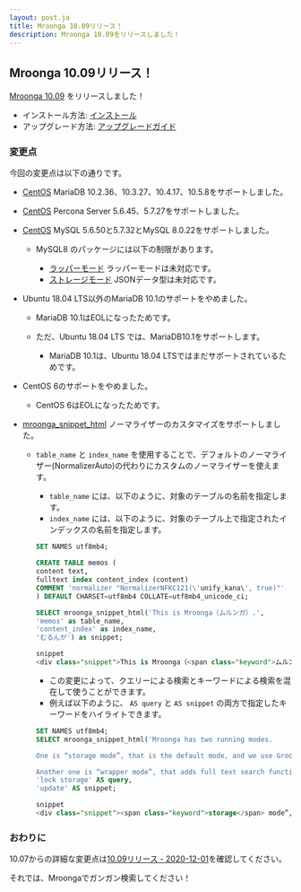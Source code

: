 ```yaml
---
layout: post.ja
title: Mroonga 10.09リリース！
description: Mroonga 10.09をリリースしました！
---
```


## Mroonga 10.09リリース！

[Mroonga 10.09](/ja/docs/news.html#release-10-09) をリリースしました！

* インストール方法: [インストール](/ja/docs/install.html)
* アップグレード方法: [アップグレードガイド](/ja/docs/upgrade.html)

### 変更点

今回の変更点は以下の通りです。

* [CentOS](/ja/docs/install/centos) MariaDB 10.2.36、10.3.27、10.4.17、10.5.8をサポートしました。

* [CentOS](/ja/docs/install/centos) Percona Server 5.6.45、5.7.27をサポートしました。

* [CentOS](/ja/docs/install/centos) MySQL 5.6.50と5.7.32とMySQL 8.0.22をサポートしました。

  * MySQL8 のパッケージには以下の制限があります。

    * [ラッパーモード](/ja/docs/tutorial/wrapper.html) ラッパーモードは未対応です。
    * [ストレージモード](/ja/docs/tutorial/storage.html) JSONデータ型は未対応です。

* Ubuntu 18.04 LTS以外のMariaDB 10.1のサポートをやめました。

  * MariaDB 10.1はEOLになったためです。
  * ただ、Ubuntu 18.04 LTS では、MariaDB10.1をサポートします。

    * MariaDB 10.1は、Ubuntu 18.04 LTSではまだサポートされているためです。

* CentOS 6のサポートをやめました。

  * CentOS 6はEOLになったためです。

* [mroonga_snippet_html](/ja/docs/reference/udf/mroonga_snippet_html.html) ノーマライザーのカスタマイズをサポートしました。

  * `table_name` と `index_name` を使用することで、デフォルトのノーマライザー(NormalizerAuto)の代わりにカスタムのノーマライザーを使えます。

    * `table_name` には、以下のように、対象のテーブルの名前を指定します。
    * `index_name` には、以下のように、対象のテーブル上で指定されたインデックスの名前を指定します。

    ```sql
    SET NAMES utf8mb4;

    CREATE TABLE memos (
    content text,
    fulltext index content_index (content)
    COMMENT 'normalizer "NormalizerNFKC121(\'unify_kana\', true)"'
    ) DEFAULT CHARSET=utf8mb4 COLLATE=utf8mb4_unicode_ci;

    SELECT mroonga_snippet_html('This is Mroonga（ムルンガ）.',
    'memos' as table_name,
    'content_index' as index_name,
    'むるんが') as snippet;

    snippet
    <div class="snippet">This is Mroonga（<span class="keyword">ムルンガ</span>）.</div>
    ```

    * この変更によって、クエリーによる検索とキーワードによる検索を混在して使うことができます。
    * 例えば以下のように、 `AS query` と `AS snippet` の両方で指定したキーワードをハイライトできます。

    ```sql
    SET NAMES utf8mb4;
    SELECT mroonga_snippet_html('Mroonga has two running modes.

    One is “storage mode”, that is the default mode, and we use Groonga for both storing data and searching. With this mode, you can have full benefits of Groonga described above, like fast data update, lock-free full text search and geolocation search. But it does not support transactions.

    Another one is “wrapper mode”, that adds full text search function on other storage engines like MyISAM or InnoDB. With this mode, you can use Groonga’s fast full text search with having the benefits of the storage engine, ex. transaction in InnoDB. But you cannot have benefits from Groonga’s read-lock free characteristic. And you might have the performance bottle neck in the storage engine in updating data.',
    'lock storage' AS query,
    'update' AS snippet;

    snippet
    <div class="snippet"><span class="keyword">storage</span> mode”, that is the default mode, and we use Groonga for both storing data and searching. With this mode, you can have full benefits of Groonga described above, like fast data <span class="keyword">update</span>, <span class="keyword">lock</span>-fr</div><div class="snippet">text search function on other <span class="keyword">storage</span> engines like MyISAM or InnoDB. With this mode, you can use Groonga’s fast full text search with having the benefits of the <span class="keyword">storage</span> engine, ex. transaction in In</div><div class="snippet">noDB. But you cannot have benefits from Groonga’s read-<span class="keyword">lock</span> free characteristic. And you might have the performance bottle neck in the <span class="keyword">storage</span> engine in updating data.</div>
    ```

### おわりに

10.07からの詳細な変更点は[10.09リリース - 2020-12-01](/ja/docs/news.html#release-10-09)を確認してください。

それでは、Mroongaでガンガン検索してください！
